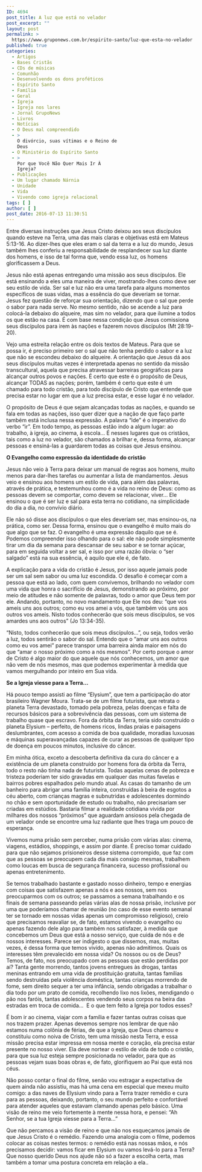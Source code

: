 ```yaml
---
ID: 4694
post_title: A luz que está no velador
post_excerpt: ""
layout: post
permalink: >
  https://www.gruponews.com.br/espirito-santo/luz-que-esta-no-velador
published: true
categories:
  - Artigos
  - Bases Cristãs
  - CDs de músicas
  - Comunhão
  - Desenvolvendo os dons proféticos
  - Espírito Santo
  - Família
  - Geral
  - Igreja
  - Igreja nos lares
  - Jornal GrupoNews
  - Livros
  - Notícias
  - O Deus mal compreendido
  - >
    O divórcio, suas vítimas e o Reino de
    Deus
  - O Ministério do Espírito Santo
  - >
    Por que Você Não Quer Mais Ir À
    Igreja?
  - Publicações
  - Um lugar chamado Nárnia
  - Unidade
  - Vida
  - Vivendo como igreja relacional
tags: [ ]
author: [ ]
post_date: 2016-07-13 11:30:51
---
```

<p class="p1"><span class="s1">E</span><span class="s1">ntre diversas instruções que Jesus Cristo deixou aos seus discípulos quando esteve na Terra, uma das mais claras e objetivas está em Mateus 5:13-16. Ao dizer-lhes que eles eram o sal da terra e a luz do mundo, Jesus também lhes conferiu a responsabilidade de resplandecer sua luz diante dos homens, e isso de tal forma que, vendo essa luz, os homens glorificassem a Deus.</span></p>
<p class="p3"><span class="s1">Jesus não está apenas entregando uma missão aos seus discípulos. Ele está ensinando a eles uma maneira de viver, mostrando-lhes como deve ser seu estilo de vida. Ser sal e luz não era uma tarefa para alguns momentos específicos de suas vidas, mas a essência do que deveriam se tornar. Jesus fez questão de reforçar sua orientação, dizendo que o sal que perde o sabor para nada serve. No mesmo sentido, não se acende a luz para colocá-la debaixo do alqueire, mas sim no velador, para que ilumine a todos os que estão na casa. É com base nessa condição que Jesus comissiona seus discípulos para irem às nações e fazerem novos discípulos (Mt 28:19-20). </span></p>
<p class="p3"><span class="s1">Vejo uma estreita relação entre os dois textos de Mateus. Para que se possa ir, é preciso primeiro ser o sal que não tenha perdido o sabor e a luz que não se escondeu debaixo do alqueire. A orientação que Jesus dá aos seus discípulos muitas vezes é interpretada apenas no sentido da missão transcultural, aquela que precisa atravessar barreiras geográficas para alcançar outros povos e nações. É certo que este é o propósito de Deus, alcançar TODAS as nações; porém, também é certo que este é um chamado para todo cristão, para todo discípulo de Cristo que entende que precisa estar no lugar em que a luz precisa estar, e esse lugar é no velador.</span></p>
<p class="p3"><span class="s1">O propósito de Deus é que sejam alcançadas todas as nações, e quando se fala em todas as nações, isso quer dizer que a nação de que faço parte também está inclusa nessa expressão. A palavra “ide” é o imperativo do verbo “ir”. Em todo tempo, as pessoas estão indo a algum lugar: ao trabalho, à igreja, ao cinema, à escola... É nesses lugares que os cristãos, tais como a luz no velador, são chamados a brilhar e, dessa forma, alcançar pessoas e ensiná-las a guardarem todas as coisas que Jesus ensinou. </span></p>
<p class="p4"><span class="s1"><b>O Evangelho como expressão da identidade do cristão</b></span></p>
<p class="p2"><span class="s1">Jesus não veio à Terra para deixar um manual de regras aos homens, muito menos para dar-lhes tarefas ou aumentar a lista de mandamentos. Jesus veio e ensinou aos homens um estilo de vida, para além das palavras, através de prática, e testemunhou como é a vida no reino de Deus: como as pessoas devem se comportar, como devem se relacionar, viver... Ele ensinou o que é ser luz e sal para esta terra no cotidiano, na simplicidade do dia a dia, no convívio diário. </span></p>
<p class="p3"><span class="s1">Ele não só disse aos discípulos o que eles deveriam ser, mas ensinou-os, na prática, como ser. Dessa forma, ensinou que o evangelho é muito mais do que algo que se faz. O evangelho é uma expressão daquilo que se é. Podemos compreender isso olhando para o sal: ele não pode simplesmente tirar um dia da semana para descansar de seu sabor e se tornar açúcar, para em seguida voltar a ser sal, e isso por uma razão óbvia: o “ser salgado” está na sua essência, é aquilo que ele é, de fato.</span></p>
<p class="p3"><span class="s1">A explicação para a vida do cristão é Jesus, por isso aquele jamais pode ser um sal sem sabor ou uma luz escondida. O desafio é começar com a pessoa que está ao lado, com quem convivemos, brilhando no velador com uma vida que honra o sacrifício de Jesus, demonstrando ao próximo, por meio de atitudes e não somente de palavras, todo o amor que Deus tem por ele. Andando, portanto, no novo mandamento que Ele nos deu: “que vos ameis uns aos outros; como eu vos amei a vós, que também vós uns aos outros vos ameis. Nisto todos conhecerão que sois meus discípulos, se vos amardes uns aos outros” (Jo 13:34-35).</span></p>
<p class="p3"><span class="s1">“Nisto, todos conhecerão que sois meus discípulos...”, ou seja, todos verão a luz, todos sentirão o sabor do sal. Entendo que o “amar uns aos outros como eu vos amei” parece transpor uma barreira ainda maior em nós do que “amar o nosso próximo como a nós mesmos”. Por certo porque o amor de Cristo é algo maior do que aquele que nós conhecemos, um amor que não vem de nós mesmos, mas que podemos experimentar à medida que vamos mergulhando por inteiro em Sua vida.</span></p>
<p class="p4"><span class="s1"><b>Se a Igreja viesse para a Terra...</b></span></p>
<p class="p2"><span class="s1">Há pouco tempo assisti ao filme “Elysium”, que tem a participação do ator brasileiro Wagner Moura. Trata-se de um filme futurista, que retrata o planeta Terra devastado, tomado pela pobreza, pelas doenças e falta de recursos básicos para a sobrevivência das pessoas, com um sistema de trabalho quase que escravo. Fora da órbita da Terra, teria sido construído o planeta Elysium – perfeito, de homens ricos, lindas praias e paisagens deslumbrantes, com acesso a comida de boa qualidade, moradias luxuosas e máquinas superavançadas capazes de curar as pessoas de qualquer tipo de doença em poucos minutos, inclusive do câncer. </span></p>
<p class="p3"><span class="s1">Em minha ótica, exceto a descoberta definitiva da cura do câncer e a existência de um planeta construído por homens fora da órbita da Terra, todo o resto não tinha nada de futurista. Todas aquelas cenas de pobreza e tristeza poderiam ter sido gravadas em qualquer das muitas favelas e bairros pobres espalhados pelo mundo atual. As casas do tamanho de um banheiro para abrigar uma família inteira, construídas à beira de esgotos a céu aberto, com crianças magras e subnutridas e adolescentes dormindo no chão e sem oportunidade de estudo ou trabalho, não precisariam ser criadas em estúdios. Bastaria filmar a realidade cotidiana vivida por milhares dos nossos “próximos” que aguardam ansiosos pela chegada de um velador onde se encontre uma luz radiante que lhes traga um pouco de esperança.</span></p>
<p class="p3"><span class="s1">Vivemos numa prisão sem perceber, numa prisão com várias alas: cinema, viagens, estádios, shoppings, e assim por diante. É preciso tomar cuidado para que não sejamos prisioneiros desse sistema corrompido, que faz com que as pessoas se preocupem cada dia mais consigo mesmas, trabalhem como loucas em busca de segurança financeira, sucesso profissional ou apenas entretenimento.</span></p>
<p class="p3"><span class="s1">Se temos trabalhado bastante e gastado nosso dinheiro, tempo e energias com coisas que satisfazem apenas a nós e aos nossos, sem nos preocuparmos com os outros; se passamos a semana trabalhando e os finais de semana passeando pelas várias alas de nossa prisão, inclusive por uma que poderíamos chamar de reunião (no caso de esse evento semanal ter se tornado em nossas vidas apenas um compromisso religioso), creio que precisamos reavaliar se, de fato, estamos vivendo o evangelho ou apenas fazendo dele algo para também nos satisfazer, à medida que concebemos um Deus que está a nosso serviço, que cuida de nós e de nossos interesses. Parece ser indigesto o que dissemos, mas, muitas vezes, é dessa forma que temos vivido, apenas não admitimos. Quais os interesses têm prevalecido em nossa vida? Os nossos ou os de Deus? Temos, de fato, nos preocupado com as pessoas que estão perdidas por aí? Tanta gente morrendo, tantos jovens entregues às drogas, tantas meninas entrando em uma vida de prostituição gratuita, tantas famílias sendo destruídas pela violência doméstica, tantas crianças morrendo de fome, sem direito sequer a ter uma infância, sendo obrigadas a trabalhar o dia todo por um prato de comida, recolhendo lixo nos lixões, mendigando o pão nos faróis, tantas adolescentes vendendo seus corpos na beira das estradas em troca de comida...<span class="Apple-converted-space">  </span>E o que tem feito a Igreja por todos esses?</span></p>
<p class="p3"><span class="s1">É bom ir ao cinema, viajar com a família e fazer tantas outras coisas que nos trazem prazer. Apenas devemos sempre nos lembrar de que não estamos numa colônia de férias, de que a Igreja, que Deus chamou e constituiu como noiva de Cristo, tem uma missão nesta Terra, e essa missão precisa estar impressa em nossa mente e coração, ela precisa estar presente no nosso viver. Ela deve nortear o estilo de vida de todo o cristão, para que sua luz esteja sempre posicionada no velador, para que as pessoas vejam suas boas obras e, de fato, glorifiquem ao Pai que está nos céus.</span></p>
<p class="p3"><span class="s1">Não posso contar o final do filme, senão vou estragar a expectativa de quem ainda não assistiu, mas há uma cena em especial que mexeu muito comigo: a das naves de Elysium vindo para a Terra trazer remédio e cura para as pessoas, deixando, portanto, o seu mundo perfeito e confortável para atender aqueles que estavam clamando apenas pelo básico. Uma visão de reino me veio fortemente à mente nessa hora, e pensei: “Ah Senhor, se a tua Igreja viesse para a Terra...”</span></p>
<p class="p3"><span class="s1">Que não percamos a visão de reino e que não nos esqueçamos jamais de que Jesus Cristo é o remédio. Fazendo uma analogia com o filme, podemos colocar as coisas nestes termos: o remédio está nas nossas mãos, e nós precisamos decidir: vamos ficar em Elysium ou vamos levá-lo para a Terra? Que nosso querido Deus nos ajude não só a fazer a escolha certa, mas também a tomar uma postura concreta em relação a ela..</span></p>